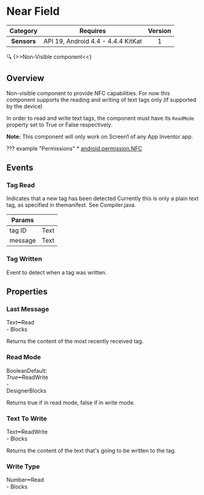 # Near Field

| Category | Requires | Version |
|:--------:|:-------:|:--------:|
|**Sensors**|<span class="chip chip-any">API 19, Android 4.4 - 4.4.4 KitKat</span>|<span class="chip chip-number">1</span>|

:mag: {>>Non-Visible component<<}

## Overview

Non-visible component to provide NFC capabilities. For now this component supports the reading and writing of text tags only (if supported by the device)

In order to read and write text tags, the component must have its `` ReadMode `` property set to True or False respectively.

__Note:__ This component will only work on Screen1 of any App Inventor app.

??? example "Permissions"
    * [android.permission.NFC](https://developer.android.com/reference/android/Manifest.permission.html#NFC)

## Events

### Tag Read

Indicates that a new tag has been detected
Currently this is only a plain text tag, as specified in themanifest. See Compiler.java.

<div class="block" ai2-block="event" not-rendered="true" value="%7B%22componentName%22:%20%22Near%20Field%22,%20%22name%22:%20%22Tag%20Read%22,%20%22param%22:%20%5B%22tag%20ID%22,%20%22message%22%5D%7D"></div>

| Params | []() |
|--------|------|
|tag ID|<span class="chip chip-text">Text</span>|
|message|<span class="chip chip-text">Text</span>|

### Tag Written

Event to detect when a tag was written.

<div class="block" ai2-block="event" not-rendered="true" value="%7B%22componentName%22:%20%22Near%20Field%22,%20%22name%22:%20%22Tag%20Written%22,%20%22param%22:%20%5B%5D%7D"></div>

## Properties

### Last Message

<span style="user-select: none; white-space:pre-wrap;"><span class="chip chip-text">Text</span>:heavy_minus_sign:<span class="chip chip-rw">Read</span> - <span class="chip chip-bd">Blocks</span></span>

Returns the content of the most recently received tag.

<div class="block" ai2-block="property" not-rendered="true" value="%7B%22componentName%22:%20%22Near%20Field%22,%20%22name%22:%20%22Last%20Message%22,%20%22getter%22:%20true%7D"></div>

### Read Mode

<span style="user-select: none; white-space:pre-wrap;"><span class="chip chip-boolean">Boolean</span><span class="chip chip-boolean">Default: <i>True</i></span>:heavy_minus_sign:<span class="chip chip-rw">Read</span><span class="chip chip-rw">Write</span> - <span class="chip chip-bd">Designer</span><span class="chip chip-bd">Blocks</span></span>

Returns true if in read mode, false if in write mode.

<div class="block" ai2-block="property" not-rendered="true" value="%7B%22componentName%22:%20%22Near%20Field%22,%20%22name%22:%20%22Read%20Mode%22,%20%22getter%22:%20true%7D"></div>
<div class="block" ai2-block="property" not-rendered="true" value="%7B%22componentName%22:%20%22Near%20Field%22,%20%22name%22:%20%22Read%20Mode%22,%20%22getter%22:%20false%7D"></div>

### Text To Write

<span style="user-select: none; white-space:pre-wrap;"><span class="chip chip-text">Text</span>:heavy_minus_sign:<span class="chip chip-rw">Read</span><span class="chip chip-rw">Write</span> - <span class="chip chip-bd">Blocks</span></span>

Returns the content of the text that's going to be written to the tag.

<div class="block" ai2-block="property" not-rendered="true" value="%7B%22componentName%22:%20%22Near%20Field%22,%20%22name%22:%20%22Text%20To%20Write%22,%20%22getter%22:%20true%7D"></div>
<div class="block" ai2-block="property" not-rendered="true" value="%7B%22componentName%22:%20%22Near%20Field%22,%20%22name%22:%20%22Text%20To%20Write%22,%20%22getter%22:%20false%7D"></div>

### Write Type

<span style="user-select: none; white-space:pre-wrap;"><span class="chip chip-number">Number</span>:heavy_minus_sign:<span class="chip chip-rw">Read</span> - <span class="chip chip-bd">Blocks</span></span>

<div class="block" ai2-block="property" not-rendered="true" value="%7B%22componentName%22:%20%22Near%20Field%22,%20%22name%22:%20%22Write%20Type%22,%20%22getter%22:%20true%7D"></div>
